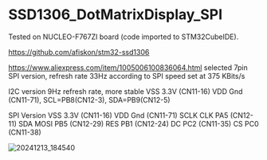 # SSD1306_DotMatrixDisplay_SPI
 
Tested on NUCLEO-F767ZI board (code imported to STM32CubeIDE).

https://github.com/afiskon/stm32-ssd1306

https://www.aliexpress.com/item/1005006100836064.html 
selected 7pin SPI version, refresh rate 33Hz according to SPI speed set at 375 KBits/s

I2C version 9Hz refresh rate, more stable
VSS 3.3V (CN11-16) VDD Gnd (CN11-71), SCL=PB8(CN12-3), SDA=PB9(CN12-5)

SPI Version
VSS 	3.3V 	(CN11-16)
VDD	 Gnd	(CN11-71)
SCLK	CLK	PA5 (CN12-11)
SDA 	MOSI	PB5 (CN12-29)
RES		PB1 (CN12-24)
DC		PC2  (CN11-35)
CS		PC0 (CN11-38)


![20241213_184540](https://github.com/user-attachments/assets/e9d08c6f-cfdd-437c-aa60-f398f6b49ed9)
